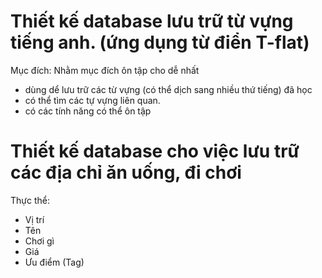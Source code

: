 # Thiết kế database lưu trữ từ vựng tiếng anh. (ứng dụng từ điển T-flat)

Mục đích: Nhằm mục đích ôn tập cho dễ nhất

- dùng dể lưu trữ các từ vựng (có thể dịch sang nhiều thứ tiếng) đã học
- có thể tìm các tự vựng liên quan.
- có các tính năng có thể ôn tập

# Thiết kế database cho việc lưu trữ các địa chỉ ăn uống, đi chơi

Thực thể:

- Vị trí
- Tên
- Chơi gì
- Giá
- Ưu điểm (Tag)
